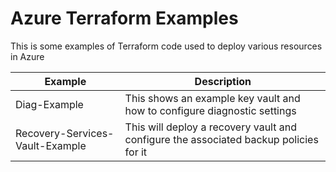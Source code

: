 # Azure Terraform Examples

This is some examples of Terraform code used to deploy various resources in Azure

| Example | Description |
| ------- | ----------- |
| Diag-Example | This shows an example key vault and how to configure diagnostic settings | 
| Recovery-Services-Vault-Example | This will deploy a recovery vault and configure the associated backup policies for it | 